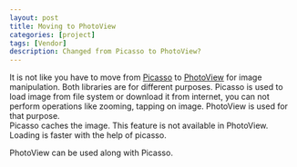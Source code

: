 ```yaml
---
layout: post
title: Moving to PhotoView
categories: [project]
tags: [Vendor]
description: Changed from Picasso to PhotoView?
---
```

It is not like you have to move from [Picasso](https://github.com/square/picasso)  to [PhotoView](https://github.com/chrisbanes/PhotoView) for image manipulation. Both libraries are for different purposes.
Picasso is used to load image from file system or download it from internet, you can not perform operations like zooming, tapping on image. PhotoView is used for that purpose.  
 Picasso caches the image. This feature is not available in PhotoView.  
 Loading is faster with the help of picasso.  

   PhotoView can be used along with Picasso.
